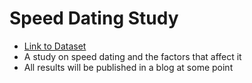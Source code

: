 # Speed Dating Study

- [Link to Dataset](https://www.kaggle.com/annavictoria/speed-dating-experiment)
- A study on speed dating and the factors that affect it
- All results will be published in a blog at some point
